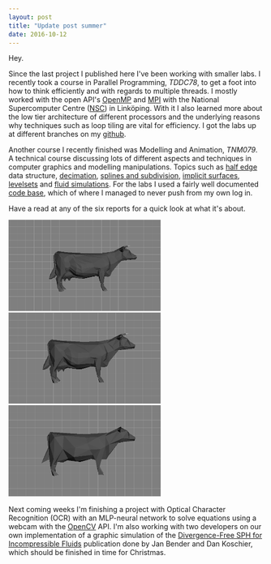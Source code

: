 ```yaml
---
layout: post
title: "Update post summer"
date: 2016-10-12
---
```


Hey.

Since the last project I published here I've been working with smaller labs. I recently took a course in Parallel Programming, <em>TDDC78</em>, to get a foot into how to think efficiently and with regards to multiple threads. I mostly worked with the open API's [OpenMP](http://openmp.org/wp/) and [MPI](https://www.open-mpi.org/) with the National Supercomputer Centre ([NSC](https://www.nsc.liu.se/)) in Linköping. With it I also learned more about the low tier architecture of different processors and the underlying reasons why techniques such as loop tiling are vital for efficiency.
I got the labs up at different branches on my [github](https://github.com/jonathanbosson/TDDC78).

Another course I recently finished was Modelling and Animation, <em>TNM079</em>. A technical course discussing lots of different aspects and techniques in computer graphics and modelling manipulations. Topics such as [half edge](/reports/lab1_jonbo665) data structure, [decimation](/reports/lab2_jonbo665), [splines and subdivision](/reports/lab3_jonbo665), [implicit surfaces](/reports/lab4_jonbo665), [levelsets](/reports/lab5_jonbo665) and [fluid simulations](/reports/lab6_jonbo665). 
For the labs I used a fairly well documented [code base](https://github.com/jonathanbosson/TNM079), which of where I managed to never push from my own log in.

Have a read at any of the six reports for a quick look at what it's about.

<img width="300" height="180" src="/images/tnm079_cow_994.PNG">
<img width="300" height="180" src="/images/tnm079_cow_532.PNG">
<img width="300" height="180" src="/images/tnm079_cow_248.PNG">

Next coming weeks I'm finishing a project with Optical Character Recognition (OCR) with an MLP-neural network to solve equations using a webcam with the [OpenCV](http://opencv.org/) API. I'm also working with two developers on our own implementation of a graphic simulation of the [Divergence-Free SPH for Incompressible Fluids](https://animation.rwth-aachen.de/media/papers/2016-TVCG-ViscousDFSPH.pdf) publication done by Jan Bender and Dan Koschier, which should be finished in time for Christmas.